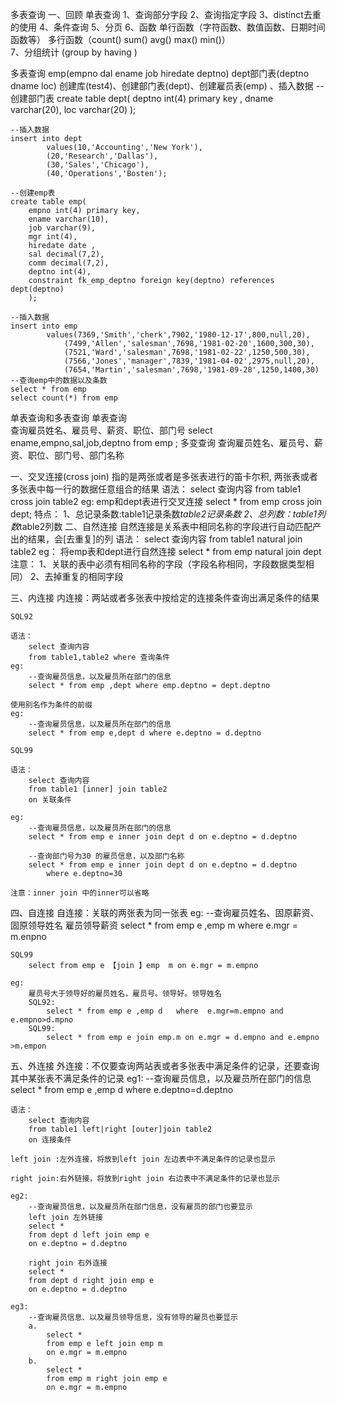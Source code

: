 多表查询
一、回顾
	单表查询
	1、查询部分字段
	2、查询指定字段
	3、distinct去重的使用
	4、条件查询
	5、分页
	6、函数
		单行函数（字符函数、数值函数、日期时间函数等）
		多行函数（count() sum() avg() max() min()）\
	7、分组统计 (group by   having )
	
	
多表查询
emp(empno dal ename job hiredate deptno)
dept部门表(deptno dname loc)
创建库(test4)、创建部门表(dept)、创建雇员表(emp) 、插入数据
	--创建部门表
	create table dept(
		deptno int(4) primary key ,
		dname varchar(20),
		loc varchar(20)
		);

	--插入数据
	insert into dept 
			values(10,'Accounting','New York'),
			(20,'Research','Dallas'),
			(30,'Sales','Chicago'),
			(40,'Operations','Bosten');

	--创建emp表
	create table emp(
		empno int(4) primary key,
		ename varchar(10),
		job varchar(9),
		mgr int(4),
		hiredate date ,
		sal decimal(7,2),
		comm decimal(7,2),
		deptno int(4),
		constraint fk_emp_deptno foreign key(deptno) references dept(deptno)
		);
		
	--插入数据
	insert into emp 
			values(7369,'Smith','cherk',7902,'1980-12-17',800,null,20),
				(7499,'Allen','salesman',7698,'1981-02-20',1600,300,30),
				(7521,'Ward','salesman',7698,'1981-02-22',1250,500,30),
				(7566,'Jones','manager',7839,'1981-04-02',2975,null,20),
				(7654,'Martin','salesman',7698,'1981-09-28',1250,1400,30)			
	--查询emp中的数据以及条数
	select * from emp
	select count(*) from emp 
	
	
单表查询和多表查询
	单表查询	
		查询雇员姓名、雇员号、薪资、职位、部门号
		select ename,empno,sal,job,deptno from emp ;
	多变查询
		查询雇员姓名、雇员号、薪资、职位、部门号、部门名称
		
一、交叉连接(cross join)
	指的是两张或者是多张表进行的笛卡尔积,
		两张表或者多张表中每一行的数据任意组合的结果
	语法：
		select 查询内容 from table1 cross join table2
	eg:
		emp和dept表进行交叉连接
		select * from emp cross join dept;
	特点：
		1、总记录条数:table1记录条数*table2记录条数
		2、总列数：table1列数*table2列数
二、自然连接
	自然连接是关系表中相同名称的字段进行自动匹配产出的结果，会[去重复]的列
	语法：
		select 查询内容
			from table1 natural join table2
	eg：	
		将emp表和dept进行自然连接
			select * from emp natural join dept
	注意：
		1、关联的表中必须有相同名称的字段（字段名称相同，字段数据类型相同）
		2、去掉重复的相同字段

三、内连接
	内连接：两站或者多张表中按给定的连接条件查询出满足条件的结果
	
	SQL92
	
	语法：	
		select 查询内容
		from table1,table2 where 查询条件
	eg:
		--查询雇员信息，以及雇员所在部门的信息
		select * from emp ,dept where emp.deptno = dept.deptno
	
	使用别名作为条件的前缀
	eg:
		--查询雇员信息，以及雇员所在部门的信息
		select * from emp e,dept d where e.deptno = d.deptno
	
	SQL99 
		
	语法：
		select 查询内容
		from table1 [inner] join table2
		on 关联条件
		
	eg:
		--查询雇员信息，以及雇员所在部门的信息
		select * from emp e inner join dept d on e.deptno = d.deptno
		
		--查询部门号为30 的雇员信息，以及部门名称
		select * from emp e inner join dept d on e.deptno = d.deptno 
			where e.deptno=30
		
	注意：inner join 中的inner可以省略

四、自连接
	自连接：关联的两张表为同一张表
	eg:
		--查询雇员姓名、固原薪资、固原领导姓名 雇员领导薪资
		select * from emp e ,emp m
		where e.mgr = m.enpno
		
	SQL99 
		select from emp e 【join 】emp  m on e.mgr = m.empno
	
	eg:
		雇员号大于领导好的雇员姓名，雇员号。领导好。领导姓名
		SQL92:
			select * from emp e ,emp d   where  e.mgr=m.empno and e.empno>d.mpno
		SQL99:
			select * from emp e join emp.m on e.mgr = d.empno and e.empno >m.empon
			
五、外连接
	外连接：不仅要查询两站表或者多张表中满足条件的记录，还要查询其中某张表不满足条件的记录
	eg1:
		--查询雇员信息，以及雇员所在部门的信息
		select * from emp e ,emp d where e.deptno=d.deptno
		
		
	语法：
		select 查询内容
		from table1 left|right [outer]join table2
		on 连接条件
	
	left join :左外连接，将放到left join 左边表中不满足条件的记录也显示
	
	right join:右外链接，将放到right join 右边表中不满足条件的记录也显示
	
	eg2:
		--查询雇员信息，以及雇员所在部门信息，没有雇员的部门也要显示
		left join 左外链接
		select * 
		from dept d left join emp e 
		on e.deptno = d.deptno
		
		right join 右外连接
		select * 
		from dept d right join emp e 
		on e.deptno = d.deptno
	
	eg3:
		--查询雇员信息、以及雇员领导信息，没有领导的雇员也要显示
		a.
			select * 
			from emp e left join emp m 
			on e.mgr = m.empno
		b.
			select *
			from emp m right join emp e 
			on e.mgr = m.empno
	
	
	
	
	
	
	
	
	
	
	
	